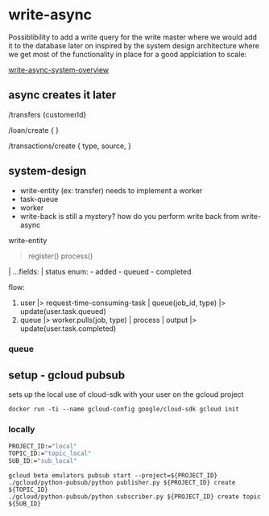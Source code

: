 # write-async

Possiblibility to add a write query for the write master where we would add it to the database later on
inspired by the system design architecture where we get most of the functionality in place for a good applciation to scale:

[write-async-system-overview](https://github.com/donnemartin/system-design-primer#system-design-topics-start-here)

## async creates it later

/transfers {customerId}

/loan/create {
}

/transactions/create {
type,
source,
}

## system-design

- write-entity (ex: transfer) needs to implement a worker
- task-queue
- worker
- write-back is still a mystery? how do you perform write back from write-async

write-entity

> register()
> process()

| ...fields:
| status enum: - added - queued - completed

flow:

1. user |> request-time-consuming-task | queue(job_id, type) |> update(user.task.queued)
2. queue |> worker.pulls(job, type) | process | output |> update(user.task.completed)

### queue

## setup - gcloud pubsub

sets up the local use of cloud-sdk with your user on the gcloud project

```
docker run -ti --name gcloud-config google/cloud-sdk gcloud init
```

### locally

```bash
PROJECT_ID:="local"
TOPIC_ID:="topic_local"
SUB_ID:="sub_local"
```

```
gcloud beta emulators pubsub start --project=${PROJECT_ID}
./gcloud/python-pubsub/python publisher.py ${PROJECT_ID} create ${TOPIC_ID}
./gcloud/python-pubsub/python subscriber.py ${PROJECT_ID} create topic ${SUB_ID}
```
